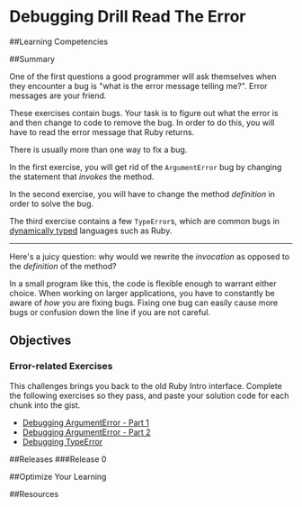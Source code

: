 # Debugging Drill Read The Error

##Learning Competencies

##Summary

One of the first questions a good programmer will ask themselves when they encounter a bug is "what is the error message telling me?". Error messages are your friend.

These exercises contain bugs. Your task is to figure out what the error is and then change to code to remove the bug. In order to do this, you will have to read the error message that Ruby returns.

There is usually more than one way to fix a bug.

In the first exercise, you will get rid of the `ArgumentError` bug by changing the statement that _invokes_ the method.

In the second exercise, you will have to change the method _definition_ in order to solve the bug.

The third exercise contains a few `TypeError`s, which are common bugs in [dynamically typed](http://en.wikipedia.org/wiki/Type_system#Dynamic_typing) languages such as Ruby.

---

Here's a juicy question: why would we rewrite the _invocation_ as opposed to the _definition_ of the method?

In a small program like this, the code is flexible enough to warrant either choice. When working on larger applications, you have to constantly be aware of _how_ you are fixing bugs. Fixing one bug can easily cause more bugs or confusion down the line if you are not careful.

## Objectives

### Error-related Exercises

This challenges brings you back to the old Ruby Intro interface. Complete the following exercises so they pass, and paste your solution code for each chunk into the gist.

* [Debugging ArgumentError - Part 1](/exercises/40)
* [Debugging ArgumentError - Part 2](/exercises/39)
* [Debugging TypeError](/exercises/44)

<!--
* [Fix some self-related bugs](/exercises/43) need to make this more clear! and less abstract. -->

##Releases
###Release 0

##Optimize Your Learning

##Resources